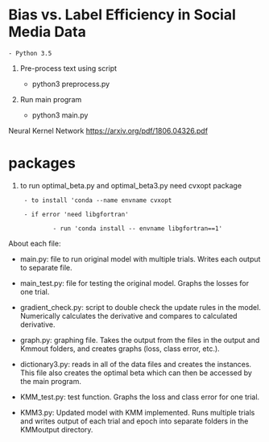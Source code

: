 # Bias vs. Label Efficiency in Social Media Data


	- Python 3.5 


1. Pre-process text using script

	- python3 preprocess.py

2. Run main program

	- python3 main.py




Neural Kernel Network https://arxiv.org/pdf/1806.04326.pdf




# packages


1. to run optimal_beta.py and optimal_beta3.py need cvxopt package

        - to install 'conda --name envname cvxopt

        - if error 'need libgfortran'

                - run 'conda install -- envname libgfortran==1'



About each file:

- main.py: file to run original model with multiple trials. Writes each output to separate file.

- main_test.py: file for testing the original model. Graphs the losses for one trial.

- gradient_check.py: script to double check the update rules in the model. Numerically calculates the derivative and compares to calculated derivative.

- graph.py: graphing file. Takes the output from the files in the output and Kmmout folders, and creates graphs (loss, class error, etc.).

- dictionary3.py: reads in all of the data files and creates the instances. This file also creates the optimal beta which can then be accessed by the main program.

- KMM_test.py: test function. Graphs the loss and class error for one trial.

- KMM3.py: Updated model with KMM implemented. Runs multiple trials and writes output of each trial and epoch into separate folders in the KMMoutput directory.

 

